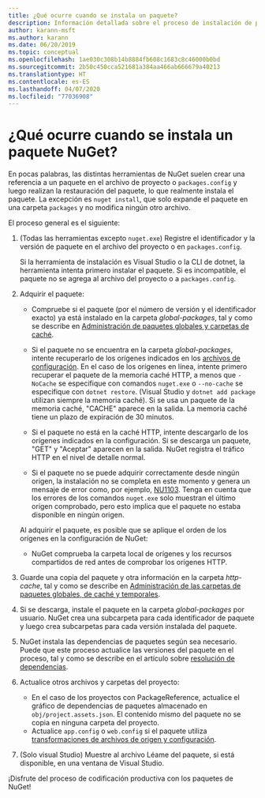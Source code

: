 ```yaml
---
title: ¿Qué ocurre cuando se instala un paquete?
description: Información detallada sobre el proceso de instalación de paquetes
author: karann-msft
ms.author: karann
ms.date: 06/20/2019
ms.topic: conceptual
ms.openlocfilehash: 1ae030c308b14b8884fb608c1683c8c46000b0bd
ms.sourcegitcommit: 2b50c450cca521681a384aa466ab666679a40213
ms.translationtype: HT
ms.contentlocale: es-ES
ms.lasthandoff: 04/07/2020
ms.locfileid: "77036908"
---
```

# <a name="what-happens-when-a-nuget-package-is-installed"></a>¿Qué ocurre cuando se instala un paquete NuGet?

En pocas palabras, las distintas herramientas de NuGet suelen crear una referencia a un paquete en el archivo de proyecto o `packages.config` y luego realizan la restauración del paquete, lo que realmente instala el paquete. La excepción es `nuget install`, que solo expande el paquete en una carpeta `packages` y no modifica ningún otro archivo.

El proceso general es el siguiente:

1. (Todas las herramientas excepto `nuget.exe`) Registre el identificador y la versión de paquete en el archivo del proyecto o en `packages.config`.

   Si la herramienta de instalación es Visual Studio o la CLI de dotnet, la herramienta intenta primero instalar el paquete. Si es incompatible, el paquete no se agrega al archivo del proyecto o a `packages.config`.

2. Adquirir el paquete:
   - Compruebe si el paquete (por el número de versión y el identificador exacto) ya está instalado en la carpeta *global-packages*, tal y como se describe en [Administración de paquetes globales y carpetas de caché](../consume-packages/managing-the-global-packages-and-cache-folders.md).

   - Si el paquete no se encuentra en la carpeta *global-packages*, intente recuperarlo de los orígenes indicados en los [archivos de configuración](../consume-packages/Configuring-NuGet-Behavior.md). En el caso de los orígenes en línea, intente primero recuperar el paquete de la memoria caché HTTP, a menos que `-NoCache` se especifique con comandos `nuget.exe` o `--no-cache` se especifique con `dotnet restore`. (Visual Studio y `dotnet add package` utilizan siempre la memoria caché). Si se usa un paquete de la memoria caché, "CACHE" aparece en la salida. La memoria caché tiene un plazo de expiración de 30 minutos.

   - Si el paquete no está en la caché HTTP, intente descargarlo de los orígenes indicados en la configuración. Si se descarga un paquete, "GET" y "Aceptar" aparecen en la salida. NuGet registra el tráfico HTTP en el nivel de detalle normal.

   - Si el paquete no se puede adquirir correctamente desde ningún origen, la instalación no se completa en este momento y genera un mensaje de error como, por ejemplo, [NU1103](../reference/errors-and-warnings/NU1103.md). Tenga en cuenta que los errores de los comandos `nuget.exe` solo muestran el último origen comprobado, pero esto implica que el paquete no estaba disponible en ningún origen.

   Al adquirir el paquete, es posible que se aplique el orden de los orígenes en la configuración de NuGet:

   - NuGet comprueba la carpeta local de orígenes y los recursos compartidos de red antes de comprobar los orígenes HTTP.

3. Guarde una copia del paquete y otra información en la carpeta *http-cache*, tal y como se describe en [Administración de las carpetas de paquetes globales, de caché y temporales](../consume-packages/managing-the-global-packages-and-cache-folders.md).

4. Si se descarga, instale el paquete en la carpeta *global-packages* por usuario. NuGet crea una subcarpeta para cada identificador de paquete y luego crea subcarpetas para cada versión instalada del paquete.

5. NuGet instala las dependencias de paquetes según sea necesario. Puede que este proceso actualice las versiones del paquete en el proceso, tal y como se describe en el artículo sobre [resolución de dependencias](../concepts/dependency-resolution.md).

6. Actualice otros archivos y carpetas del proyecto:

    - En el caso de los proyectos con PackageReference, actualice el gráfico de dependencias de paquetes almacenado en `obj/project.assets.json`. El contenido mismo del paquete no se copia en ninguna carpeta del proyecto.
    - Actualice `app.config` o `web.config` si el paquete utiliza [transformaciones de archivos de origen y configuración](../create-packages/source-and-config-file-transformations.md).

7. (Solo visual Studio) Muestre al archivo Léame del paquete, si está disponible, en una ventana de Visual Studio.

¡Disfrute del proceso de codificación productiva con los paquetes de NuGet!
